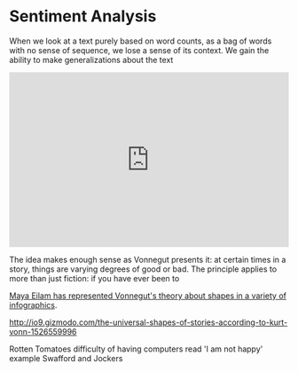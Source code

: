 # Sentiment Analysis

When we look at a text purely based on word counts, as a bag of words with no sense of sequence, we lose a sense of its context. We gain the ability to make generalizations about the text

<iframe width="100%" height="315" src="https://www.youtube.com/embed/oP3c1h8v2ZQ" frameborder="0" allowfullscreen></iframe>

The idea makes enough sense as Vonnegut presents it: at certain times in a story, things are varying degrees of good or bad. The principle applies to more than just fiction: if you have ever been to 

[Maya Eilam has represented Vonnegut's theory about shapes in a variety of infographics](http://www.mayaeilam.com/2012/01/01/the-shapes-of-stories-a-kurt-vonnegut-infographic/).


http://io9.gizmodo.com/the-universal-shapes-of-stories-according-to-kurt-vonn-1526559996

Rotten Tomatoes
difficulty of having computers read
'I am not happy' example
Swafford and Jockers